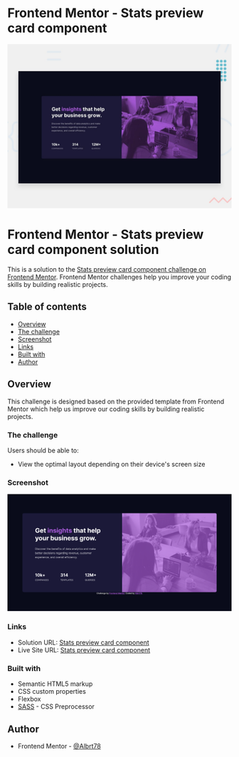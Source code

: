 # Frontend Mentor - Stats preview card component

![Design preview for the Stats preview card component coding challenge](./design/desktop-preview.jpg)

# Frontend Mentor - Stats preview card component solution

This is a solution to the [Stats preview card component challenge on Frontend Mentor](https://www.frontendmentor.io/challenges/stats-preview-card-component-8JqbgoU62). Frontend Mentor challenges help you improve your coding skills by building realistic projects.

## Table of contents

-   [Overview](#overview)
-   [The challenge](#the-challenge)
-   [Screenshot](#screenshot)
-   [Links](#links)
-   [Built with](#built-with)
-   [Author](#author)

## Overview

This challenge is designed based on the provided template from Frontend Mentor which help us improve our coding skills by building realistic projects.

### The challenge

Users should be able to:

-   View the optimal layout depending on their device's screen size

### Screenshot

![Stats preview card component](./stats-preview-card-component-screenshot.png)

### Links

-   Solution URL: [Stats preview card component](https://github.com/Albrt78/frontend_mentor_project/tree/main/Stats%20Preview%20Card%20Component%20Main)
-   Live Site URL: [Stats preview card component](https://dapper-mermaid-fd3eb7.netlify.app/)

### Built with

-   Semantic HTML5 markup
-   CSS custom properties
-   Flexbox
-   [SASS](https://sass-lang.com/guide/) - CSS Preprocessor

## Author

-   Frontend Mentor - [@Albrt78](https://www.frontendmentor.io/profile/Albrt78)
